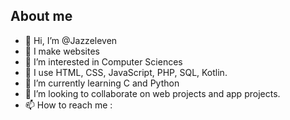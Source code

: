 ## About me

- 👋 Hi, I’m @Jazzeleven
- 🥽 I make websites
- 👀 I’m interested in Computer Sciences
- 🔨 I use HTML, CSS, JavaScript, PHP, SQL, Kotlin. 
- 🌱 I’m currently learning C and Python
- 💞️ I’m looking to collaborate on web projects and app projects.
- 📫 How to reach me : 
